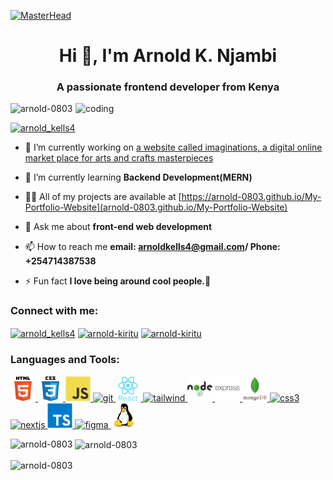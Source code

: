 [![MasterHead](https://user-images.githubusercontent.com/95478989/198955082-6e78ebb5-e1e4-49f9-8d32-6e5af3984dcd.gif)](https://rishavchanda.io)

<h1 align="center">Hi 👋, I'm Arnold K. Njambi</h1>
<h3 align="center">A passionate frontend developer from Kenya</h3>

<img align="right" alt="coding" width="400"
src="https://i.pinimg.com/originals/e4/26/70/e426702edf874b181aced1e2fa5c6cde.gif">

<p align="left"> <img src="https://komarev.com/ghpvc/?username=arnold-0803&label=Profile%20views&color=0e75b6&style=flat" alt="arnold-0803" /> </p>

<p align="left"> <a href="https://twitter.com/arnold_kells4" target="blank"><img src="https://img.shields.io/twitter/follow/arnold_kells4?logo=twitter&style=for-the-badge" alt="arnold_kells4" /></a> </p>

- 🔭 I’m currently working on [a website called imaginations, a digital online market place for arts and crafts masterpieces](arts-and-crafts--imaginations-)

- 🌱 I’m currently learning **Backend Development(MERN)**

- 👨‍💻 All of my projects are available at [https://arnold-0803.github.io/My-Portfolio-Website](arnold-0803.github.io/My-Portfolio-Website)

- 💬 Ask me about **front-end web development**

- 📫 How to reach me **email: arnoldkells4@gmail.com/ Phone: +254714387538**

- ⚡ Fun fact **I love being around cool people.🤩**

<h3 align="left">Connect with me:</h3>
<p align="left">
<a href="https://twitter.com/arnold_kells4" target="blank"><img align="center" src="https://raw.githubusercontent.com/rahuldkjain/github-profile-readme-generator/master/src/images/icons/Social/twitter.svg" alt="arnold_kells4" height="30" width="40" /></a>
<a href="https://linkedin.com/in/arnold-kiritu" target="blank"><img align="center" src="https://raw.githubusercontent.com/rahuldkjain/github-profile-readme-generator/master/src/images/icons/Social/linked-in-alt.svg" alt="arnold-kiritu" height="30" width="40" /></a>
<a href="https://web.facebook.com/arnoldkiritu.iglesias" target="blank"><img align="center" src="https://cdn.jsdelivr.net/npm/simple-icons@3.0.1/icons/facebook.svg" alt="arnold-kiritu" height="30" width="40" /></a>
</p>

<h3 align="left">Languages and Tools:</h3>
<p align="left"> <a href="https://www.w3.org/html/" target="_blank" rel="noreferrer"> <img src="https://raw.githubusercontent.com/devicons/devicon/master/icons/html5/html5-original-wordmark.svg" alt="html5" width="40" height="40"/> </a>  <a href="https://www.w3schools.com/css/" target="_blank" rel="noreferrer"> <img src="https://raw.githubusercontent.com/devicons/devicon/master/icons/css3/css3-original-wordmark.svg" alt="css3" width="40" height="40"/> </a> <a href="https://developer.mozilla.org/en-US/docs/Web/JavaScript" target="_blank" rel="noreferrer"> <img src="https://raw.githubusercontent.com/devicons/devicon/master/icons/javascript/javascript-original.svg" alt="javascript" width="40" height="40"/> </a>  <a href="https://git-scm.com/" target="_blank" rel="noreferrer"> <img src="https://www.vectorlogo.zone/logos/git-scm/git-scm-icon.svg" alt="git" width="40" height="40"/> </a> <a href="https://reactjs.org/" target="_blank" rel="noreferrer"> <img src="https://raw.githubusercontent.com/devicons/devicon/master/icons/react/react-original-wordmark.svg" alt="react" width="40" height="40"/> </a> <a href="https://tailwindcss.com/" target="_blank" rel="noreferrer"> <img src="https://www.vectorlogo.zone/logos/tailwindcss/tailwindcss-icon.svg" alt="tailwind" width="40" height="40"/> </a> <a href="https://www.w3schools.com/css/" target="_blank" rel="noreferrer"> <img src="https://raw.githubusercontent.com/devicons/devicon/master/icons/nodejs/nodejs-original-wordmark.svg" alt="css3" width="40" height="40"/> <a href="https://www.w3schools.com/css/" target="_blank" rel="noreferrer"> <img src="https://raw.githubusercontent.com/devicons/devicon/master/icons/express/express-original-wordmark.svg" alt="css3" width="40" height="40"/> </a> <a href="https://www.w3schools.com/css/" target="_blank" rel="noreferrer"> <img src="https://raw.githubusercontent.com/devicons/devicon/master/icons/mongodb/mongodb-original-wordmark.svg" alt="css3" width="40" height="40"/> </a> <a href="https://www.w3schools.com/css/" target="_blank" rel="noreferrer"> <img src="https://www.vectorlogo.zone/logos/getpostman/getpostman-icon.svg" alt="css3" width="40" height="40"/> </a> <a href="https://nextjs.org/" target="_blank" rel="noreferrer"> <img src="https://cdn.worldvectorlogo.com/logos/nextjs-2.svg" alt="nextjs" width="40" height="40"/> </a> <a href="https://www.typescriptlang.org/" target="_blank" rel="noreferrer"> <img src="https://raw.githubusercontent.com/devicons/devicon/master/icons/typescript/typescript-original.svg" alt="typescript" width="40" height="40"/> </a> <a href="https://www.figma.com/" target="_blank" rel="noreferrer"> <img src="https://www.vectorlogo.zone/logos/figma/figma-icon.svg" alt="figma" width="40" height="40"/> </a> <a href="https://www.linux.org/" target="_blank" rel="noreferrer"> <img src="https://raw.githubusercontent.com/devicons/devicon/master/icons/linux/linux-original.svg" alt="linux" width="40" height="40"/> </a></p>

<p><img align="left" src="https://github-readme-stats.vercel.app/api/top-langs?username=arnold-0803&show_icons=true&locale=en&layout=compact" alt="arnold-0803" /></p>

<p>&nbsp;<img align="center" src="https://github-readme-stats.vercel.app/api?username=arnold-0803&show_icons=true&locale=en" alt="arnold-0803" /></p>

<p><img align="center" src="https://github-readme-streak-stats.herokuapp.com/?user=arnold-0803&" alt="arnold-0803" /></p>
